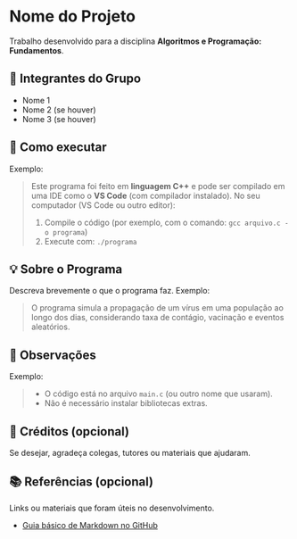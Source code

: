 # Nome do Projeto

Trabalho desenvolvido para a disciplina **Algoritmos e Programação: Fundamentos**.

## 👥 Integrantes do Grupo

- Nome 1
- Nome 2 (se houver)
- Nome 3 (se houver)

## 🚀 Como executar 

Exemplo:
> Este programa foi feito em **linguagem C++** e pode ser compilado em uma IDE como o **VS Code** (com compilador instalado).
> No seu computador (VS Code ou outro editor):
> 1. Compile o código (por exemplo, com o comando: `gcc arquivo.c -o programa`)
> 2. Execute com: `./programa`

## 💡 Sobre o Programa

Descreva brevemente o que o programa faz. Exemplo:
> O programa simula a propagação de um vírus em uma população ao longo dos dias, considerando taxa de contágio, vacinação e eventos aleatórios.

## 📌 Observações

Exemplo:
> - O código está no arquivo `main.c` (ou outro nome que usaram).
> - Não é necessário instalar bibliotecas extras.

## 🙌 Créditos (opcional)

Se desejar, agradeça colegas, tutores ou materiais que ajudaram.

## 📚 Referências (opcional)

Links ou materiais que foram úteis no desenvolvimento.
- [Guia básico de Markdown no GitHub](https://docs.github.com/pt/get-started/writing-on-github/getting-started-with-writing-and-formatting-on-github/basic-writing-and-formatting-syntax)
